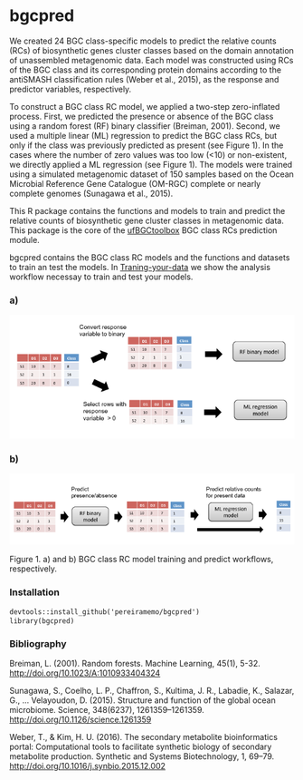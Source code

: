 # bgcpred

We created 24 BGC class-specific models to predict the relative counts (RCs) of biosynthetic genes cluster classes based on the domain annotation of unassembled metagenomic data. Each model was constructed using RCs of the BGC class and its corresponding protein domains according to the antiSMASH classification rules (Weber et al., 2015), as
the response and predictor variables, respectively.

To construct a BGC class RC model, we applied a two-step zero-inflated process. First, we predicted the presence or absence of the BGC class using a random forest (RF) binary classifier (Breiman, 2001). Second, we used a multiple linear (ML) regression to predict the BGC class RCs, but only if the class was previously predicted as present (see Figure 1). In the cases where the number of zero values was too low (<10) or non-existent, we directly applied a ML regression (see Figure 1). The models were trained using a simulated metagenomic dataset of 150 samples based on the Ocean Microbial Reference Gene Catalogue (OM-RGC) complete or nearly complete genomes (Sunagawa et al., 2015).

This R package contains the functions and models to train and predict the relative counts of biosynthetic gene cluster classes in metagenomic data. This package is the core of the [ufBGCtoolbox](https://github.com/pereiramemo/ufBGCtoolbox) BGC class RCs prediction module. 

bgcpred contains the BGC class RC models and the functions and datasets to train an test the models.
In [Traning-your-data](https://rawgit.com/pereiramemo/ufBGCtoolbox/master/machine_leaRning/bgcpred_workflow.html) we show the analysis workflow necessay to train and test your models.

### a)
![Training workflow](https://github.com/pereiramemo/bgcpred/blob/master/images/training_models_workflow.png)

### b)
![Predict workflow](https://github.com/pereiramemo/bgcpred/blob/master/images/predict_workflow.png)  

Figure 1. a) and b) BGC class RC model training and predict workflows, respectively.

### Installation

```
devtools::install_github('pereiramemo/bgcpred')
library(bgcpred)
```

### Bibliography
Breiman, L. (2001). Random forests. Machine Learning, 45(1), 5-32. http://doi.org/10.1023/A:1010933404324

Sunagawa, S., Coelho, L. P., Chaffron, S., Kultima, J. R., Labadie, K., Salazar, G., … Velayoudon, D. (2015). Structure and function of the global ocean
microbiome. Science, 348(6237), 1261359–1261359. http://doi.org/10.1126/science.1261359

Weber, T., & Kim, H. U. (2016). The secondary metabolite bioinformatics portal: Computational tools to facilitate synthetic biology of secondary metabolite production. Synthetic and Systems Biotechnology, 1, 69–79. http://doi.org/10.1016/j.synbio.2015.12.002

